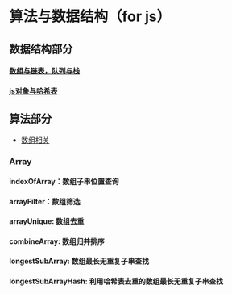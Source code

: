# 算法与数据结构（for js）

## 数据结构部分

#### [数组与链表，队列与栈](/数组与链表，队列与栈.md)

#### [js对象与哈希表](/js对象与哈希表.md)

## 算法部分

- [数组相关](###Array)

### Array

#### indexOfArray：数组子串位置查询

#### arrayFilter：数组筛选

#### arrayUnique: 数组去重

#### combineArray: 数组归并排序

#### longestSubArray: 数组最长无重复子串查找

#### longestSubArrayHash: 利用哈希表去重的数组最长无重复子串查找









